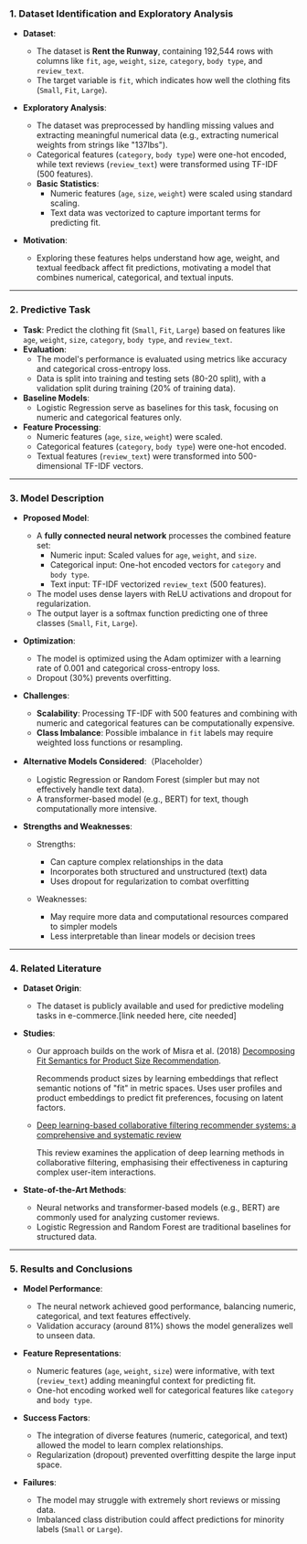 ### **1. Dataset Identification and Exploratory Analysis**

- **Dataset**:

  - The dataset is **Rent the Runway**, containing 192,544 rows with columns like `fit`, `age`, `weight`, `size`, `category`, `body type`, and `review_text`.
  - The target variable is `fit`, which indicates how well the clothing fits (`Small`, `Fit`, `Large`).

- **Exploratory Analysis**:

  - The dataset was preprocessed by handling missing values and extracting meaningful numerical data (e.g., extracting numerical weights from strings like "137lbs").
  - Categorical features (`category`, `body type`) were one-hot encoded, while text reviews (`review_text`) were transformed using TF-IDF (500 features).
  - **Basic Statistics**:
    - Numeric features (`age`, `size`, `weight`) were scaled using standard scaling.
    - Text data was vectorized to capture important terms for predicting fit.

- **Motivation**:
  - Exploring these features helps understand how age, weight, and textual feedback affect fit predictions, motivating a model that combines numerical, categorical, and textual inputs.

---

### **2. Predictive Task**

- **Task**: Predict the clothing fit (`Small`, `Fit`, `Large`) based on features like `age`, `weight`, `size`, `category`, `body type`, and `review_text`.
- **Evaluation**:
  - The model's performance is evaluated using metrics like accuracy and categorical cross-entropy loss.
  - Data is split into training and testing sets (80-20 split), with a validation split during training (20% of training data).
- **Baseline Models**:
  - Logistic Regression serve as baselines for this task, focusing on numeric and categorical features only.
- **Feature Processing**:
  - Numeric features (`age`, `size`, `weight`) were scaled.
  - Categorical features (`category`, `body type`) were one-hot encoded.
  - Textual features (`review_text`) were transformed into 500-dimensional TF-IDF vectors.

---

### **3. Model Description**

- **Proposed Model**:

  - A **fully connected neural network** processes the combined feature set:
    - Numeric input: Scaled values for `age`, `weight`, and `size`.
    - Categorical input: One-hot encoded vectors for `category` and `body type`.
    - Text input: TF-IDF vectorized `review_text` (500 features).
  - The model uses dense layers with ReLU activations and dropout for regularization.
  - The output layer is a softmax function predicting one of three classes (`Small`, `Fit`, `Large`).

- **Optimization**:

  - The model is optimized using the Adam optimizer with a learning rate of 0.001 and categorical cross-entropy loss.
  - Dropout (30%) prevents overfitting.

- **Challenges**:

  - **Scalability**: Processing TF-IDF with 500 features and combining with numeric and categorical features can be computationally expensive.
  - **Class Imbalance**: Possible imbalance in `fit` labels may require weighted loss functions or resampling.

- **Alternative Models Considered**:（Placeholder）

  - Logistic Regression or Random Forest (simpler but may not effectively handle text data).
  - A transformer-based model (e.g., BERT) for text, though computationally more intensive.

- **Strengths and Weaknesses**:

  - Strengths:

    - Can capture complex relationships in the data
    - Incorporates both structured and unstructured (text) data
    - Uses dropout for regularization to combat overfitting

  - Weaknesses:
    - May require more data and computational resources compared to simpler models
    - Less interpretable than linear models or decision trees

---

### **4. Related Literature**

- **Dataset Origin**:

  - The dataset is publicly available and used for predictive modeling tasks in e-commerce.[link needed here, cite needed]

- **Studies**:

  - Our approach builds on the work of Misra et al. (2018) [Decomposing Fit Semantics for Product Size Recommendation](https://dl.acm.org/doi/10.1145/3240323.3240398).

    Recommends product sizes by learning embeddings that reflect semantic notions of "fit" in metric spaces. Uses user profiles and product embeddings to predict fit preferences, focusing on latent factors.

  - [Deep learning-based collaborative filtering recommender systems: a comprehensive and systematic review](https://link.springer.com/article/10.1007/s00521-023-08958-3)

    This review examines the application of deep learning methods in collaborative filtering, emphasising their effectiveness in capturing complex user-item interactions.

- **State-of-the-Art Methods**:
  - Neural networks and transformer-based models (e.g., BERT) are commonly used for analyzing customer reviews.
  - Logistic Regression and Random Forest are traditional baselines for structured data.

---

### **5. Results and Conclusions**

- **Model Performance**:
  - The neural network achieved good performance, balancing numeric, categorical, and text features effectively.
  - Validation accuracy (around 81%) shows the model generalizes well to unseen data.
- **Feature Representations**:

  - Numeric features (`age`, `weight`, `size`) were informative, with text (`review_text`) adding meaningful context for predicting fit.
  - One-hot encoding worked well for categorical features like `category` and `body type`.

- **Success Factors**:

  - The integration of diverse features (numeric, categorical, and text) allowed the model to learn complex relationships.
  - Regularization (dropout) prevented overfitting despite the large input space.

- **Failures**:
  - The model may struggle with extremely short reviews or missing data.
  - Imbalanced class distribution could affect predictions for minority labels (`Small` or `Large`).
